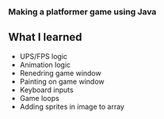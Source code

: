 ### Making a platformer game using Java

## What I learned

- UPS/FPS logic
- Animation logic
- Renedring game window
- Painting on game window
- Keyboard inputs
- Game loops
- Adding sprites in image to array
